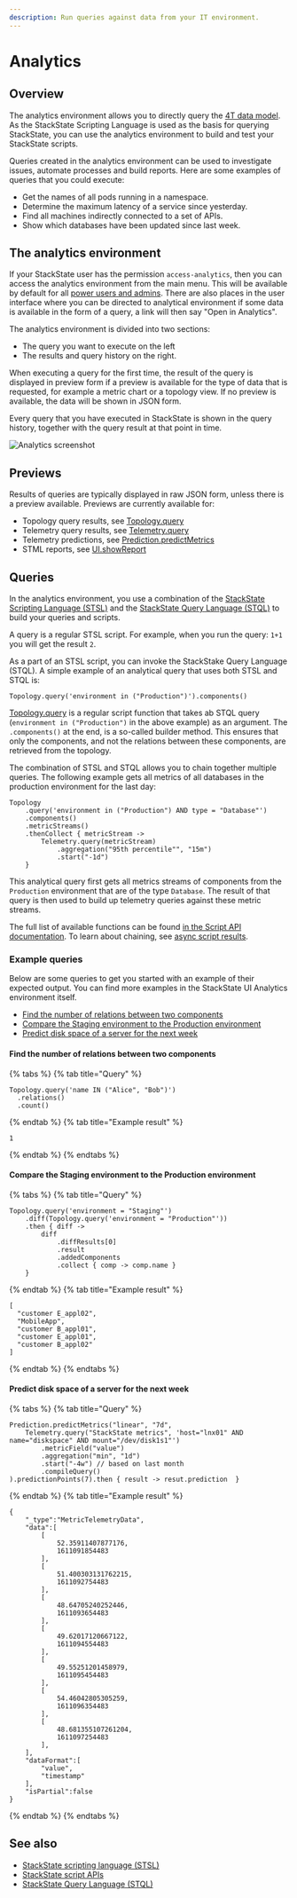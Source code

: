 ```yaml
---
description: Run queries against data from your IT environment.
---
```


# Analytics

## Overview

The analytics environment allows you to directly query the [4T data model](/use/introduction-to-stackstate/4t_data_model.md). As the StackState Scripting Language is used as the basis for querying StackState, you can use the analytics environment to build and test your StackState scripts.

Queries created in the analytics environment can be used to investigate issues, automate processes and build reports. Here are some examples of queries that you could execute:

 - Get the names of all pods running in a namespace.
 - Determine the maximum latency of a service since yesterday. 
 - Find all machines indirectly connected to a set of APIs.
 - Show which databases have been updated since last week.

## The analytics environment

If your StackState user has the permission `access-analytics`, then you can access the analytics environment from the main menu. This will be available by default for all [power users and admins](/configure/security/rbac/rbac_permissions.md). There are also places in the user interface where you can be directed to analytical environment if some data is available in the form of a query, a link will then say "Open in Analytics".

The analytics environment is divided into two sections:
 
 * The query you want to execute on the left
 * The results and query history on the right.

When executing a query for the first time, the result of the query is displayed in preview form if a preview is available for the type of data that is requested, for example a metric chart or a topology view. If no preview is available, the data will be shown in JSON form.

Every query that you have executed in StackState is shown in the query history, together with the query result at that point in time.  

![Analytics screenshot](/.gitbook/assets/v42_analytics.png)

## Previews

Results of queries are typically displayed in raw JSON form, unless there is a preview available. Previews are currently available for:
 
 - Topology query results, see [Topology.query](/develop/reference/scripting/script-apis/topology.md#function-query)
 - Telemetry query results, see [Telemetry.query](/develop/reference/scripting/script-apis/telemetry.md#function-query) 
 - Telemetry predictions, see [Prediction.predictMetrics](/develop/reference/scripting/script-apis/prediction.md#function-predictmetrics)
 - STML reports, see [UI.showReport](/develop/reference/scripting/script-apis/ui.md#function-showreport)

## Queries

In the analytics environment, you use a combination of the [StackState Scripting Language \(STSL\)](/develop/reference/scripting/README.md) and the [StackState Query Language \(STQL\)](/develop/reference/stql_reference.md) to build your queries and scripts. 

A query is a regular STSL script. For example, when you run the query: `1+1` you will get the result `2`.

As a part of an STSL script, you can invoke the StackStake Query Language (STQL). A simple example of an analytical query that uses both STSL and STQL is:

```
Topology.query('environment in ("Production")').components()
```

[Topology.query](/develop/reference/scripting/script-apis/topology.md) is a regular script function that takes ab STQL query (`environment in ("Production")` in the above example) as an argument. The `.components()` at the end, is a so-called builder method. This ensures that only the components, and not the relations between these components, are retrieved from the topology.

The combination of STSL and STQL allows you to chain together multiple queries. The following example gets all metrics of all databases in the production environment for the last day:

```
Topology
    .query('environment in ("Production") AND type = "Database"')
    .components()
    .metricStreams()
    .thenCollect { metricStream -> 
        Telemetry.query(metricStream)
            .aggregation("95th percentile"", "15m")
            .start("-1d")
    }
```

This analytical query first gets all metrics streams of components from the `Production` environment that are of the type `Database`. The result of that query is then used to build up telemetry queries against these metric streams.

The full list of available functions can be found [in the Script API documentation](/develop/reference/scripting/script-apis/README.md). To learn about chaining, see [async script results](/develop/reference/scripting/async_script_result.md).

### Example queries

Below are some queries to get you started with an example of their expected output. You can find more examples in the StackState UI Analytics environment itself.

- [Find the number of relations between two components](#find-the-number-of-relations-between-two-components)
- [Compare the Staging environment to the Production environment](#compare-the-staging-environment-to-the-production-environment)
- [Predict disk space of a server for the next week ](#predict-disk-space-of-a-server-for-the-next-week)

#### Find the number of relations between two components

{% tabs %}
{% tab title="Query" %}
```
Topology.query('name IN ("Alice", "Bob")')
  .relations()
  .count()
```
{% endtab %}
{% tab title="Example result" %}
```
1
```
{% endtab %}
{% endtabs %}

#### Compare the Staging environment to the Production environment

{% tabs %}
{% tab title="Query" %}
```
Topology.query('environment = "Staging"')
    .diff(Topology.query('environment = "Production"'))
    .then { diff ->
        diff
            .diffResults[0]
            .result
            .addedComponents
            .collect { comp -> comp.name }
    }
```
{% endtab %}
{% tab title="Example result" %}
```
[
  "customer E_appl02",
  "MobileApp",
  "customer B_appl01",
  "customer E_appl01",
  "customer B_appl02"
]
```
{% endtab %}
{% endtabs %}

#### Predict disk space of a server for the next week 

{% tabs %}
{% tab title="Query" %}
```
Prediction.predictMetrics("linear", "7d",
    Telemetry.query("StackState metrics", 'host="lnx01" AND name="diskspace" AND mount="/dev/disk1s1"')
        .metricField("value")
        .aggregation("min", "1d")
        .start("-4w") // based on last month
        .compileQuery()
).predictionPoints(7).then { result -> resut.prediction  }
```
{% endtab %}
{% tab title="Example result" %}
```
{
    "_type":"MetricTelemetryData",
    "data":[
        [
            52.35911407877176,
            1611091854483
        ],
        [
            51.400303131762215,
            1611092754483
        ],
        [
            48.64705240252446,
            1611093654483
        ],
        [
            49.62017120667122,
            1611094554483
        ],
        [
            49.55251201458979,
            1611095454483
        ],
        [
            54.46042805305259,
            1611096354483
        ],
        [
            48.681355107261204,
            1611097254483
        ],
    ],
    "dataFormat":[
        "value",
        "timestamp"
    ],
    "isPartial":false
}
```
{% endtab %}
{% endtabs %}

## See also

- [StackState scripting language \(STSL\)](/develop/reference/scripting/README.md)
- [StackState script APIs](/develop/reference/scripting/script-apis)
- [StackState Query Language \(STQL\)](/develop/reference/stql_reference.md)